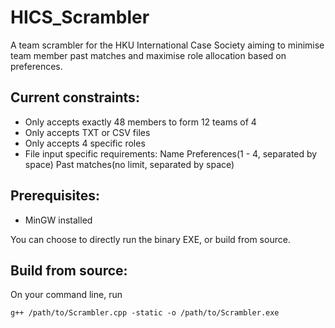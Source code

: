 # HICS_Scrambler

A team scrambler for the HKU International Case Society aiming to minimise team member past matches and maximise role allocation based on preferences. 

## Current constraints:
- Only accepts exactly 48 members to form 12 teams of 4
- Only accepts TXT or CSV files
- Only accepts 4 specific roles
- File input specific requirements:
    Name Preferences(1 - 4, separated by space) Past matches(no limit, separated by space)

## Prerequisites:
- MinGW installed

You can choose to directly run the binary EXE, or build from source.

## Build from source:

On your command line, run
```
g++ /path/to/Scrambler.cpp -static -o /path/to/Scrambler.exe
```
